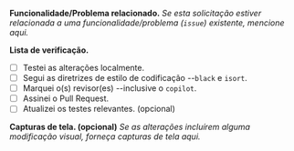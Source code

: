 **Funcionalidade/Problema relacionado.** *Se esta solicitação estiver relacionada a uma funcionalidade/problema (`issue`) existente, mencione aqui.*

**Lista de verificação.**
- [ ] Testei as alterações localmente.
- [ ] Segui as diretrizes de estilo de codificação --`black` e `isort`.
- [ ] Marquei o(s) revisor(es) --inclusive o `copilot`.
- [ ] Assinei o Pull Request.
- [ ] Atualizei os testes relevantes. (opcional)

**Capturas de tela. (opcional)** *Se as alterações incluírem alguma modificação visual, forneça capturas de tela aqui.*
